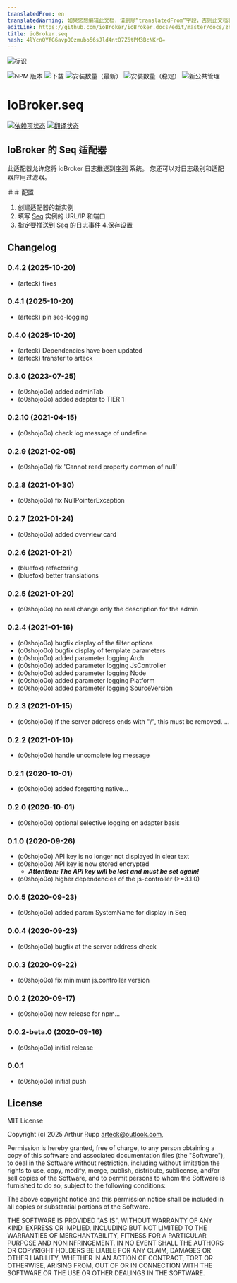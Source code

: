 ```yaml
---
translatedFrom: en
translatedWarning: 如果您想编辑此文档，请删除“translatedFrom”字段，否则此文档将再次自动翻译
editLink: https://github.com/ioBroker/ioBroker.docs/edit/master/docs/zh-cn/adapterref/iobroker.seq/README.md
title: ioBroker.seq
hash: 4lYcnQYfG6avpQQzmubo56sJld4ntQ7Z6tPM3BcNKrQ=
---
```

![标识](../../../en/adapterref/iobroker.seq/admin/seq.png)

![NPM 版本](http://img.shields.io/npm/v/iobroker.seq.svg?dummy=unused)
![下载](https://img.shields.io/npm/dm/iobroker.seq.svg?dummy=unused)
![安装数量（最新）](https://iobroker.live/badges/seq-installed.svg?dummy=0.2.7)
![安装数量（稳定）](https://iobroker.live/badges/seq-stable.svg?dummy=0.2.7)
![新公共管理](https://nodei.co/npm/iobroker.seq.png?downloads=true)

# IoBroker.seq
[![依赖项状态](https://status.david-dm.org/gh/arteck/iobroker.seq.svg)](https://david-dm.org/arteck/iobroker.seq) [![翻译状态](https://weblate.iobroker.net/widgets/adapters/-/seq/svg-badge.svg)](https://weblate.iobroker.net/engage/adapters/?utm_source=widget)

## IoBroker 的 Seq 适配器
此适配器允许您将 ioBroker 日志推送到[序列](https://datalust.co/seq) 系统。
您还可以对日志级别和适配器应用过滤器。

＃＃ 配置
1. 创建适配器的新实例
2. 填写 [Seq](https://datalust.co/seq) 实例的 URL/IP 和端口
3. 指定要推送到 [Seq](https://datalust.co/seq) 的日志事件
4.保存设置

## Changelog

<!--
 https://github.com/AlCalzone/release-script#usage
    npm run release minor -- --all 0.9.8 -> 0.10.0
    npm run release patch -- --all 0.9.8 -> 0.9.9
    npm run release prerelease beta -- --all v0.2.1 -> v0.2.2-beta.0
	Placeholder for the next version (at the beginning of the line):
  ### **WORK IN PROGRESS**
-->
### 0.4.2 (2025-10-20)
* (arteck) fixes

### 0.4.1 (2025-10-20)
* (arteck) pin seq-logging

### 0.4.0 (2025-10-20)
* (arteck) Dependencies have been updated
* (arteck) transfer to arteck

### 0.3.0 (2023-07-25)
- (o0shojo0o) added adminTab
- (o0shojo0o) added adapter to TIER 1

### 0.2.10 (2021-04-15)

- (o0shojo0o) check log message of undefine

### 0.2.9 (2021-02-05)

- (o0shojo0o) fix 'Cannot read property common of null'

### 0.2.8 (2021-01-30)

- (o0shojo0o) fix NullPointerException

### 0.2.7 (2021-01-24)

- (o0shojo0o) added overview card

### 0.2.6 (2021-01-21)

- (bluefox) refactoring
- (bluefox) better translations

### 0.2.5 (2021-01-20)

- (o0shojo0o) no real change only the description for the admin

### 0.2.4 (2021-01-16)

- (o0shojo0o) bugfix display of the filter options
- (o0shojo0o) bugfix display of template parameters
- (o0shojo0o) added parameter logging Arch
- (o0shojo0o) added parameter logging JsController
- (o0shojo0o) added parameter logging Node
- (o0shojo0o) added parameter logging Platform
- (o0shojo0o) added parameter logging SourceVersion

### 0.2.3 (2021-01-15)

- (o0shojo0o) if the server address ends with "/", this must be removed. …

### 0.2.2 (2021-01-10)

- (o0shojo0o) handle uncomplete log message

### 0.2.1 (2020-10-01)

- (o0shojo0o) added forgetting native...

### 0.2.0 (2020-10-01)

- (o0shojo0o) optional selective logging on adapter basis

### 0.1.0 (2020-09-26)

- (o0shojo0o) API key is no longer not displayed in clear text
- (o0shojo0o) API key is now stored encrypted
  - **_Attention: The API key will be lost and must be set again!_**
- (o0shojo0o) higher dependencies of the js-controller (>=3.1.0)

### 0.0.5 (2020-09-23)

- (o0shojo0o) added param SystemName for display in Seq

### 0.0.4 (2020-09-23)

- (o0shojo0o) bugfix at the server address check

### 0.0.3 (2020-09-22)

- (o0shojo0o) fix minimum js.controller version

### 0.0.2 (2020-09-17)

- (o0shojo0o) new release for npm...

### 0.0.2-beta.0 (2020-09-16)

- (o0shojo0o) initial release

### 0.0.1

- (o0shojo0o) initial push

## License

MIT License

Copyright (c) 2025 Arthur Rupp <arteck@outlook.com>,

Permission is hereby granted, free of charge, to any person obtaining a copy
of this software and associated documentation files (the "Software"), to deal
in the Software without restriction, including without limitation the rights
to use, copy, modify, merge, publish, distribute, sublicense, and/or sell
copies of the Software, and to permit persons to whom the Software is
furnished to do so, subject to the following conditions:

The above copyright notice and this permission notice shall be included in all
copies or substantial portions of the Software.

THE SOFTWARE IS PROVIDED "AS IS", WITHOUT WARRANTY OF ANY KIND, EXPRESS OR
IMPLIED, INCLUDING BUT NOT LIMITED TO THE WARRANTIES OF MERCHANTABILITY,
FITNESS FOR A PARTICULAR PURPOSE AND NONINFRINGEMENT. IN NO EVENT SHALL THE
AUTHORS OR COPYRIGHT HOLDERS BE LIABLE FOR ANY CLAIM, DAMAGES OR OTHER
LIABILITY, WHETHER IN AN ACTION OF CONTRACT, TORT OR OTHERWISE, ARISING FROM,
OUT OF OR IN CONNECTION WITH THE SOFTWARE OR THE USE OR OTHER DEALINGS IN THE
SOFTWARE.